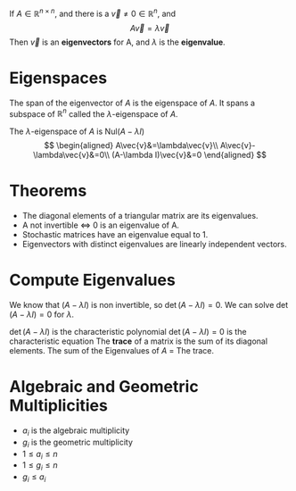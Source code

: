 If $A \in \mathbb{R}^{n \times n}$, and there is a $\vec{v} \ne 0 \in \mathbb{R}^n$, and 
$$A\vec{v}=\lambda \vec{v}$$
Then $\vec{v}$ is an **eigenvectors** for A, and $\lambda$ is the **eigenvalue**. 

# Eigenspaces
The span of the eigenvector of $A$ is the eigenspace of $A$. It spans a subspace of $\mathbb{R}^n$ called the $\lambda$-eigenspace of $A$.

The $\lambda$-eigenspace of $A$ is $\text{Nul}{(A-\lambda I)}$ 
$$
\begin{aligned}
A\vec{v}&=\lambda\vec{v}\\
A\vec{v}-\lambda\vec{v}&=0\\
(A-\lambda I)\vec{v}&=0
\end{aligned}
$$
# Theorems
- The diagonal elements of a triangular matrix are its eigenvalues.
- A not invertible $\Longleftrightarrow$ 0 is an eigenvalue of A.
- Stochastic matrices have an eigenvalue equal to 1.
- Eigenvectors with distinct eigenvalues are  linearly independent vectors.

# Compute Eigenvalues
We know that $(A-\lambda I)$ is non invertible, so $\det(A-\lambda I)=0$.
We can solve $\det(A-\lambda I)=0$ for $\lambda$.

$\det(A-\lambda I)$ is the characteristic polynomial
$\det(A-\lambda I)=0$ is the characteristic equation
The **trace** of a matrix is the sum of its diagonal elements.
The sum of the Eigenvalues of $A$ = The trace.

# Algebraic and Geometric Multiplicities
- $a_i$ is the algebraic multiplicity
- $g_i$ is the geometric multiplicity
- $1 \leq a_i \leq n$ 
- $1 \leq g_i \leq n$
- $g_i \leq a_i$ 